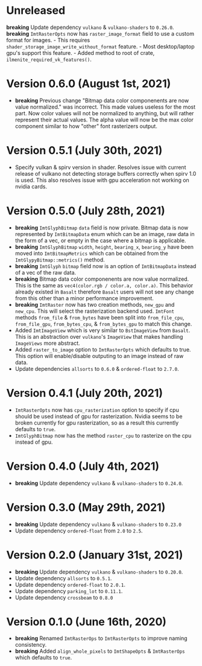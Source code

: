 # Unreleased

**breaking** Update dependency `vulkano` & `vulkano-shaders` to `0.26.0`. 
**breaking** `ImtRasterOpts` now has `raster_image_format` field to use a custom format for images.
    - This requires `shader_storage_image_write_without_format` feature.
        - Most desktop/laptop gpu's support this feature.
    - Added method to root of crate, `ilmenite_required_vk_features()`.

# Version 0.6.0 (August 1st, 2021)

- **breaking** Previous change "Bitmap data color componenents are now value normalized." was incorrect. This made values useless for the most part. Now color values will not be normalized to anything, but will rather represent their actual values. The alpha value will now be the max color component similar to how "other" font rasterizers output.

# Version 0.5.1 (July 30th, 2021)

- Specify vulkan & spirv version in shader. Resolves issue with current release of vulkano not detecting storage buffers correctly when spirv 1.0 is used. This also resolves issue with gpu acceleration not working on nvidia cards.

# Version 0.5.0 (July 28th, 2021)

- **breaking** `ImtGlyphBitmap` `data` field is now private. Bitmap data is now represented by `ImtBitmapData` enum which can be an image, raw data in the form of a vec, or empty in the case where a bitmap is applicable.
- **breaking** `ImtGlyphBitmap` `width`, `height`, `bearing_x`, `bearing_y` have been moved into `ImtBitmapMetrics` which can be obtained from the `ImtGlypyBitmap::metrics()` method.
- **breaking** `ImtGlyph` `bitmap` field now is an option of `ImtBitmapData` instead of a vec of the raw data.
- **breaking** Bitmap data color componenents are now value normalized. This is the same as `vec4(color.rgb / color.a, color.a)`. This behavior already existed in `Basalt` therefore `Basalt` users will not see any change from this other than a minor performance improvement.
- **breaking** `ImtRaster` now has two creation methods, `new_gpu` and `new_cpu`. This will select the rasterization backend used. `ImtFont` methods `from_file` & `from_bytes` have been split into `from_file_cpu`, `from_file_gpu`, `from_bytes_cpu`, & `from_bytes_gpu` to match this change.
- Added `ImtImageView` which is very similar to `BstImageView` from `Basalt`. This is an abstraction over `vulkano`'s `ImageView` that makes handling `ImageViews` more abstract.
- Added `raster_to_image` option to `ImtRasterOpts` which defaults to true. This option will enable/disable outputing to an image instead of raw data.
- Update dependencies `allsorts` to `0.6.0` & `ordered-float` to `2.7.0`.

# Version 0.4.1 (July 20th, 2021)

- `ImtRasterOpts` now has `cpu_rasterization` option to specify if cpu should be used instead of gpu for rasterization. Nvidia seems to be broken currently for gpu rasterization, so as a result this currently defaults to `true`.
- `ImtGlyphBitmap` now has the method `raster_cpu` to rasterize on the cpu instead of gpu.

# Version 0.4.0 (July 4th, 2021)

- **breaking** Update dependency `vulkano` & `vulkano-shaders` to `0.24.0`.

# Version 0.3.0 (May 29th, 2021)

- **breaking** Update dependency `vulkano` & `vulkano-shaders` to `0.23.0`
- Update dependency `ordered-float` from `2.0` to `2.5`.

# Version 0.2.0 (January 31st, 2021)

- **breaking** Update dependency `vulkano` & `vulkano-shaders` to `0.20.0`.
- Update dependency `allsorts` to `0.5.1`.
- Update dependency `ordered-float` to `2.0.1`.
- Update dependency `parking_lot` to `0.11.1`.
- Update dependency `crossbeam` to `0.8.0`

# Version 0.1.0 (June 16th, 2020)

- **breaking** Renamed `ImtRasterOps` to `ImtRasterOpts` to improve naming consistency.
- **breaking** Added `align_whole_pixels` to `ImtShapeOpts` & `ImtRasterOps` which defaults to `true`.
